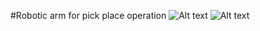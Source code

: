 #Robotic arm for pick place operation
![Alt text](spamoutput.PNG?raw=true "Title")
![Alt text](spamoutput.PNG?raw=true "Title")
